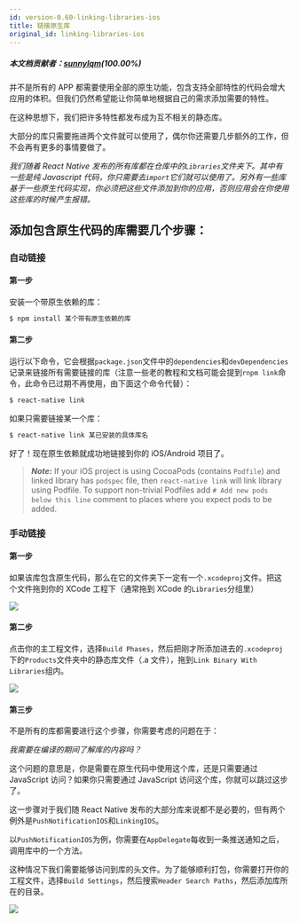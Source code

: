 ```yaml
---
id: version-0.60-linking-libraries-ios
title: 链接原生库
original_id: linking-libraries-ios
---
```


##### 本文档贡献者：[sunnylqm](https://github.com/search?q=sunnylqm%40qq.com+in%3Aemail&type=Users)(100.00%)

并不是所有的 APP 都需要使用全部的原生功能，包含支持全部特性的代码会增大应用的体积。但我们仍然希望能让你简单地根据自己的需求添加需要的特性。

在这种思想下，我们把许多特性都发布成为互不相关的静态库。

大部分的库只需要拖进两个文件就可以使用了，偶尔你还需要几步额外的工作，但不会再有更多的事情要做了。

_我们随着 React Native 发布的所有库都在仓库中的`Libraries`文件夹下。其中有一些是纯 Javascript 代码，你只需要去`import`它们就可以使用了。另外有一些库基于一些原生代码实现，你必须把这些文件添加到你的应用，否则应用会在你使用这些库的时候产生报错。_

## 添加包含原生代码的库需要几个步骤：

### 自动链接

#### 第一步

安装一个带原生依赖的库：

```bash
$ npm install 某个带有原生依赖的库
```

#### 第二步

运行以下命令，它会根据`package.json`文件中的`dependencies`和`devDependencies`记录来链接所有需要链接的库（注意一些老的教程和文档可能会提到`rnpm link`命令，此命令已过期不再使用，由下面这个命令代替）：

```bash
$ react-native link
```

如果只需要链接某一个库：

```bash
$ react-native link 某已安装的具体库名
```

好了！现在原生依赖就成功地链接到你的 iOS/Android 项目了。

> **_Note:_** If your iOS project is using CocoaPods (contains `Podfile`) and linked library has `podspec` file, then `react-native link` will link library using Podfile. To support non-trivial Podfiles add `# Add new pods below this line` comment to places where you expect pods to be added.

### 手动链接

#### 第一步

如果该库包含原生代码，那么在它的文件夹下一定有一个`.xcodeproj`文件。把这个文件拖到你的 XCode 工程下（通常拖到 XCode 的`Libraries`分组里）

![](assets/AddToLibraries.png)

#### 第二步

点击你的主工程文件，选择`Build Phases`，然后把刚才所添加进去的`.xcodeproj`下的`Products`文件夹中的静态库文件（.a 文件），拖到`Link Binary With Libraries`组内。

![](assets/AddToBuildPhases.png)

#### 第三步

不是所有的库都需要进行这个步骤，你需要考虑的问题在于：

_我需要在编译的期间了解库的内容吗？_

这个问题的意思是，你是需要在原生代码中使用这个库，还是只需要通过 JavaScript 访问？如果你只需要通过 JavaScript 访问这个库，你就可以跳过这步了。

这一步骤对于我们随 React Native 发布的大部分库来说都不是必要的，但有两个例外是`PushNotificationIOS`和`LinkingIOS`。

以`PushNotificationIOS`为例，你需要在`AppDelegate`每收到一条推送通知之后，调用库中的一个方法。

这种情况下我们需要能够访问到库的头文件。为了能够顺利打包，你需要打开你的工程文件，选择`Build Settings`，然后搜索`Header Search Paths`，然后添加库所在的目录。

![](assets/AddToSearchPaths.png)
